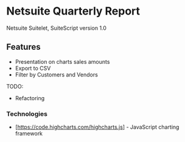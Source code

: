 # Netsuite Quarterly Report

Netsuite Suitelet, 
SuiteScript version 1.0 

## Features
- Presentation on charts sales amounts
- Export to CSV
- Filter by Customers and Vendors


TODO:
  - Refactoring
  
  ### Technologies
  - [https://code.highcharts.com/highcharts.js] -  JavaScript charting framework
